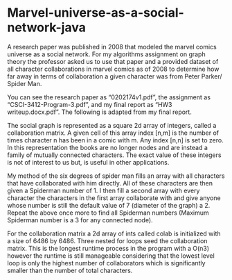 # Marvel-universe-as-a-social-network-java
A research paper was published in 2008 that modeled the marvel comics universe as a social network. For my algorithms assignment on graph theory the professor asked us to use that paper and a provided dataset of all character collaborations in marvel comics as of 2008 to determine how far away in terms of collaboration a given character was from Peter Parker/ Spider Man.

You can see the research paper as “0202174v1.pdf”, the assignment as “CSCI-3412-Program-3.pdf”, and my final report as “HW3 writeup.docx.pdf”. The following is adapted from my final report.
	
The social graph is represented as a square 2d array of integers, called a collaboration matrix. A given cell of this array index [n,m] is the number of times character n has been in a comic with m. Any index [n,n] is set to zero. In this representation the books are no longer nodes and are instead a family of mutually connected characters. The exact value of these integers is not of interest to us but, is useful in other applications.

My method of the six degrees of spider man fills an array with all characters that have collaborated with him directly. All of these characters are then given a Spiderman number of 1. I then fill a second array with every character the characters in the first array collaborate with and give anyone whose number is still the default value of 7 (diameter of the graph) a 2. Repeat the above once more to find all Spiderman numbers (Maximum Spiderman number is a 3 for any connected node).

For the collaboration matrix a 2d array of ints called colab is initialized with a size of 6486 by 6486. Three nested for loops seed the collaboration matrix. This is the longest runtime process in the program with a O(n3) however the runtime is still manageable considering that the lowest level loop is only the highest number of collaborators which is significantly smaller than the number of total characters.
